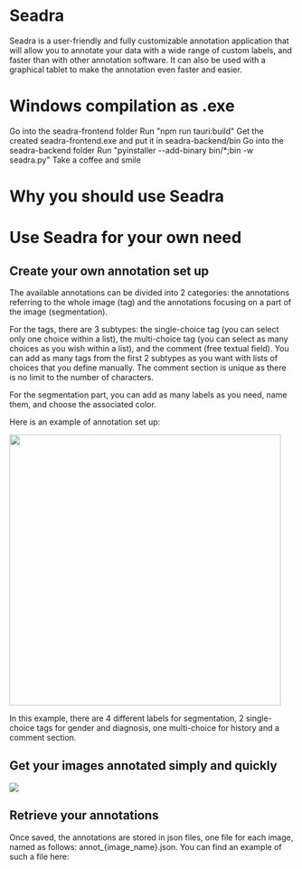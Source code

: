 # Seadra

Seadra is a user-friendly and fully customizable annotation application that will allow you to annotate your data with a wide range of custom labels, and faster than with other annotation software.
It can also be used with a graphical tablet to make the annotation even faster and easier.

# Windows compilation as .exe
Go into the seadra-frontend folder
Run "npm run tauri:build"
Get the created seadra-frontend.exe and put it in seadra-backend/bin
Go into the seadra-backend folder
Run "pyinstaller --add-binary bin/*;bin -w seadra.py"
Take a coffee and smile

# Why you should use Seadra

<!-- Annotation time benchmark -->

# Use Seadra for your own need

## Create your own annotation set up

The available annotations can be divided into 2 categories: the annotations referring to the whole image (tag) and the annotations focusing on a part of the image (segmentation).

For the tags, there are 3 subtypes: the single-choice tag (you can select only one choice within a list), the multi-choice tag (you can select as many choices as you wish within a list), and the comment (free textual field). You can add as many tags from the first 2 subtypes as you want with lists of choices that you define manually. The comment section is unique as there is no limit to the number of characters.

For the segmentation part, you can add as many labels as you need, name them, and choose the associated color.

Here is an example of annotation set up: 

<img src="ttps://github.com/KevinCortachero/Seadra/tree/master/doc_img/setup.PNG" height="480"/>

In this example, there are 4 different labels for segmentation, 2 single-choice tags for gender and diagnosis, one multi-choice for history and a comment section.

## Get your images annotated simply and quickly

<img src="https://github.com/KevinCortachero/Seadra/tree/master/doc_img/annot_demo.PNG"/>

## Retrieve your annotations

Once saved, the annotations are stored in json files, one file for each image, named as follows: annot_{image_name}.json. You can find an example of such a file here:

<!--Add json content-->


